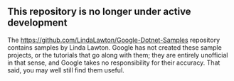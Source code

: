 ## This repository is no longer under active development

The https://github.com/LindaLawton/Google-Dotnet-Samples repository
contains samples by Linda Lawton. Google has not created these
sample projects, or the tutorials that go along with them; they are
entirely unofficial in that sense, and Google takes no
responsibility for their accuracy. That said, you may well still
find them useful.
